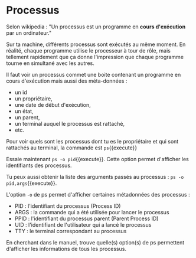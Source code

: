 # Processus

Selon wikipedia  : "Un processus est un programme en **cours d'exécution** par un ordinateur."

Sur ta machine, différents processus sont exécutés au même moment.
 En réalité, chaque programme utilise le processeur à tour de rôle, mais tellement rapidement que ça donne l'impression que chaque programme tourne en simultané avec les autres.


Il faut voir un processus commet une boite contenant  un programme en cours d'exécution mais aussi des méta-données :

* un id
* un propriétaire,
* une date de début d'exécution,
* un état,
* un parent,
* un terminal auquel le processus est rattaché,
* etc.


Pour voir quels sont les processus dont tu es le propriétaire et qui sont rattachés au terminal, la commande est `ps`{{execute}}

Essaie maintenant `ps -o pid`{{execute}}. Cette option permet d'afficher les identifiants des processus.

Tu peux aussi obtenir la liste des arguments passés au processus : `ps -o pid,args`{{execute}}.

L'option  ``-o`` de ps permet d'afficher certaines métadonnées des processus :

* PID : l'identifiant du processus (Process ID)
* ARGS : la commande qui a été utilisée pour lancer le processus
* PPID : l'identifiant du processus parent (Parent Process ID)
* UID : l'identifiant de l'utilisateur qui a lancé le processus
* TTY : le terminal correspondant au processus


En cherchant dans le manuel, trouve quelle(s) option(s) de ps permettent d'afficher les informations de tous les processus.
